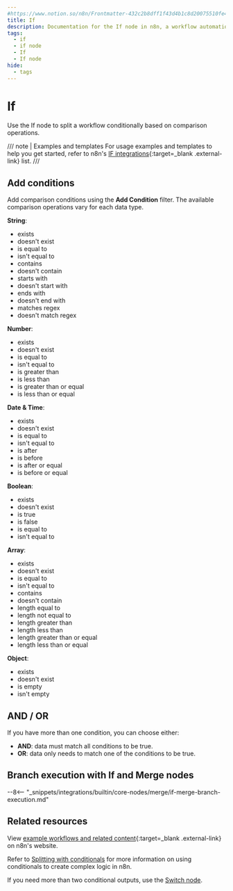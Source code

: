 ```yaml
---
#https://www.notion.so/n8n/Frontmatter-432c2b8dff1f43d4b1c8d20075510fe4
title: If
description: Documentation for the If node in n8n, a workflow automation platform. Includes guidance on usage, and links to examples.
tags:
  - if
  - if node
  - If
  - If node
hide:
  - tags
---
```


# If

Use the If node to split a workflow conditionally based on comparison operations.

/// note | Examples and templates
For usage examples and templates to help you get started, refer to n8n's [IF integrations](https://n8n.io/integrations/if/){:target=_blank .external-link} list.
///

## Add conditions

Add comparison conditions using the **Add Condition** filter. The available comparison operations vary for each data type.

**String**:

- exists
- doesn't exist
- is equal to
- isn't equal to
- contains
- doesn't contain
- starts with
- doesn't start with
- ends with
- doesn't end with
- matches regex
- doesn't match regex

**Number**:

- exists
- doesn't exist
- is equal to
- isn't equal to
- is greater than
- is less than
- is greater than or equal
- is less than or equal

**Date & Time**:

- exists
- doesn't exist
- is equal to
- isn't equal to
- is after
- is before
- is after or equal
- is before or equal

**Boolean**:

- exists
- doesn't exist
- is true
- is false
- is equal to
- isn't equal to

**Array**:

- exists
- doesn't exist
- is equal to
- isn't equal to
- contains
- doesn't contain
- length equal to
- length not equal to
- length greater than
- length less than
- length greater than or equal
- length less than or equal

**Object**:

- exists
- doesn't exist
- is empty
- isn't empty

## AND / OR

If you have more than one condition, you can choose either:

* **AND**: data must match all conditions to be true.
* **OR**: data only needs to match one of the conditions to be true.


## Branch execution with If and Merge nodes

--8<-- "_snippets/integrations/builtin/core-nodes/merge/if-merge-branch-execution.md"

## Related resources

View [example workflows and related content](https://n8n.io/integrations/if/){:target=_blank .external-link} on n8n's website.

Refer to [Splitting with conditionals](/flow-logic/splitting/) for more information on using conditionals to create complex logic in n8n.

If you need more than two conditional outputs, use the [Switch node](/integrations/builtin/core-nodes/n8n-nodes-base.switch/).



